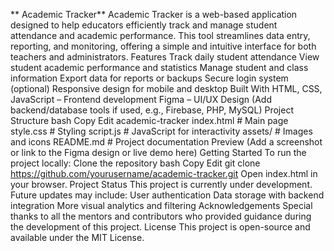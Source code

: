 ** Academic Tracker**
Academic Tracker is a web-based application designed to help educators efficiently track and manage student attendance and academic performance. This tool streamlines data entry, reporting, and monitoring, offering a simple and intuitive interface for both teachers and administrators.
Features
Track daily student attendance
 View student academic performance and statistics
Manage student and class information
 Export data for reports or backups
 Secure login system (optional)
 Responsive design for mobile and desktop
Built With
HTML, CSS, JavaScript – Frontend development
Figma – UI/UX Design
(Add backend/database tools if used, e.g., Firebase, PHP, MySQL)
 Project Structure
bash
Copy
Edit
academic-tracker
index.html           # Main page
 style.css            # Styling
 script.js            # JavaScript for interactivity
 assets/              # Images and icons
 README.md            # Project documentation
Preview
(Add a screenshot or link to the Figma design or live demo here)
 Getting Started
To run the project locally:
Clone the repository
bash
Copy
Edit
git clone https://github.com/yourusername/academic-tracker.git
Open index.html in your browser.
  Project Status
This project is currently under development. Future updates may include:
User authentication
Data storage with backend integration
More visual analytics and filtering
Acknowledgements
Special thanks to all the mentors and contributors who provided guidance during the development of this project.
 License
This project is open-source and available under the MIT License.
